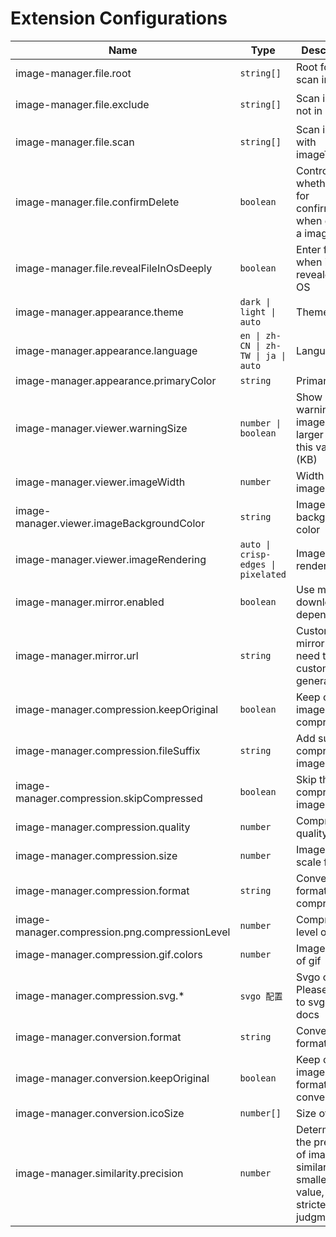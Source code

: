 # Extension Configurations

| Name                                           | Type                                 | Description                                                                                     | Default value                                                                                                                |
| ---------------------------------------------- | ------------------------------------ | ----------------------------------------------------------------------------------------------- | ---------------------------------------------------------------------------------------------------------------------------- |
| image-manager.file.root                        | `string[]`                           | Root folder to scan images                                                                      | current workspace                                                                                                            |
| image-manager.file.exclude                     | `string[]`                           | Scan images not in exclude                                                                      | `['**/node_modules/**','**/.git/**',`<br>`'**/dist/**','**/coverage/**','**/.next/**',`<br/>`'**/.nuxt/**','**/.vercel/**']` |
| image-manager.file.scan                        | `string[]`                           | Scan images with imageType                                                                      | `['svg','png','jpeg','jpg',`<br/>`'ico','gif','webp','bmp',`<br/>`'tif','tiff','apng','avif']`                               |
| image-manager.file.confirmDelete               | `boolean`                            | Controls whether ask for confirmation when deleting a image                                     | true                                                                                                                         |
| image-manager.file.revealFileInOsDeeply        | `boolean`                            | Enter folder when it is revealed in OS                                                          | true                                                                                                                         |
| image-manager.appearance.theme                 | `dark \| light \| auto`              | Theme                                                                                           | `auto`                                                                                                                       |
| image-manager.appearance.language              | `en \| zh-CN \| zh-TW \| ja \| auto` | Language                                                                                        | `auto`                                                                                                                       |
| image-manager.appearance.primaryColor          | `string`                             | Primary color                                                                                   | undefined                                                                                                                    |
| image-manager.viewer.warningSize               | `number \| boolean`                  | Show warning dot if image size is larger than this value (KB)                                   | 1024                                                                                                                         |
| image-manager.viewer.imageWidth                | `number`                             | Width of image (px)                                                                             | 100                                                                                                                          |
| image-manager.viewer.imageBackgroundColor      | `string`                             | Image background color                                                                          | `#1a1a1a`                                                                                                                    |
| image-manager.viewer.imageRendering            | `auto \| crisp-edges \| pixelated`   | Image rendering                                                                                 | `auto`                                                                                                                       |
| image-manager.mirror.enabled                   | `boolean`                            | Use mirror for downloading dependencies                                                         | false                                                                                                                        |
| image-manager.mirror.url                       | `string`                             | Custom mirror url (No need to custom this in general)                                           | undefined                                                                                                                    |
| image-manager.compression.keepOriginal         | `boolean`                            | Keep original image after compression                                                           | false                                                                                                                        |
| image-manager.compression.fileSuffix           | `string`                             | Add suffix to compressed image                                                                  | `.min`                                                                                                                       |
| image-manager.compression.skipCompressed       | `boolean`                            | Skip the compressed images                                                                      | true                                                                                                                         |
| image-manager.compression.quality              | `number`                             | Compression quality                                                                             | -                                                                                                                            |
| image-manager.compression.size                 | `number`                             | Image size (x scale factor)                                                                     | 1                                                                                                                            |
| image-manager.compression.format               | `string`                             | Convert format after compression                                                                | ''                                                                                                                           |
| image-manager.compression.png.compressionLevel | `number`                             | Compression level of png                                                                        | 9                                                                                                                            |
| image-manager.compression.gif.colors           | `number`                             | Image colors of gif                                                                             | 256                                                                                                                          |
| image-manager.compression.svg.*                | `svgo 配置`                          | Svgo config. Please refer to svgo offical docs                                                  | -                                                                                                                            |
| image-manager.conversion.format                | `string`                             | Convert format                                                                                  | ''                                                                                                                           |
| image-manager.conversion.keepOriginal          | `boolean`                            | Keep original image after format conversion                                                     | false                                                                                                                        |
| image-manager.conversion.icoSize               | `number[]`                           | Size of ico                                                                                     | [16, 32]                                                                                                                     |
| image-manager.similarity.precision             | `number`                             | Determining the precision of image similarity. The smaller the value, the stricter the judgment | 10                                                                                                                           |
